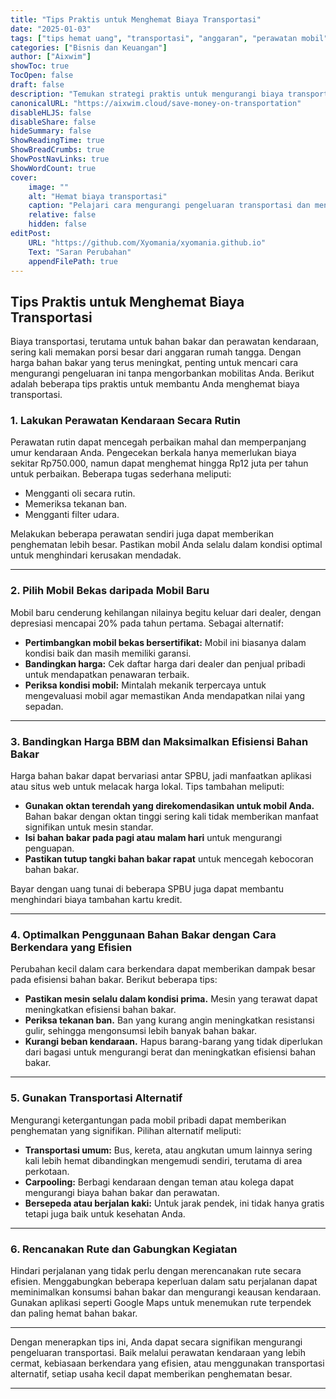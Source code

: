 ```yaml
---
title: "Tips Praktis untuk Menghemat Biaya Transportasi"
date: "2025-01-03"
tags: ["tips hemat uang", "transportasi", "anggaran", "perawatan mobil", "efisiensi bahan bakar"]
categories: ["Bisnis dan Keuangan"]
author: ["Aixwim"]
showToc: true
TocOpen: false
draft: false
description: "Temukan strategi praktis untuk mengurangi biaya transportasi dan meningkatkan anggaran rumah tangga Anda. Hemat bahan bakar, biaya perawatan, dan lainnya."
canonicalURL: "https://aixwim.cloud/save-money-on-transportation"
disableHLJS: false
disableShare: false
hideSummary: false
ShowReadingTime: true
ShowBreadCrumbs: true
ShowPostNavLinks: true
ShowWordCount: true
cover:
    image: ""
    alt: "Hemat biaya transportasi"
    caption: "Pelajari cara mengurangi pengeluaran transportasi dan menghemat uang secara efektif."
    relative: false
    hidden: false
editPost:
    URL: "https://github.com/Xyomania/xyomania.github.io"
    Text: "Saran Perubahan"
    appendFilePath: true
---
```


## Tips Praktis untuk Menghemat Biaya Transportasi

Biaya transportasi, terutama untuk bahan bakar dan perawatan kendaraan, sering kali memakan porsi besar dari anggaran rumah tangga. Dengan harga bahan bakar yang terus meningkat, penting untuk mencari cara mengurangi pengeluaran ini tanpa mengorbankan mobilitas Anda. Berikut adalah beberapa tips praktis untuk membantu Anda menghemat biaya transportasi.

### **1. Lakukan Perawatan Kendaraan Secara Rutin**

Perawatan rutin dapat mencegah perbaikan mahal dan memperpanjang umur kendaraan Anda. Pengecekan berkala hanya memerlukan biaya sekitar Rp750.000, namun dapat menghemat hingga Rp12 juta per tahun untuk perbaikan. Beberapa tugas sederhana meliputi:

- Mengganti oli secara rutin.
- Memeriksa tekanan ban.
- Mengganti filter udara.

Melakukan beberapa perawatan sendiri juga dapat memberikan penghematan lebih besar. Pastikan mobil Anda selalu dalam kondisi optimal untuk menghindari kerusakan mendadak.

---

### **2. Pilih Mobil Bekas daripada Mobil Baru**

Mobil baru cenderung kehilangan nilainya begitu keluar dari dealer, dengan depresiasi mencapai 20% pada tahun pertama. Sebagai alternatif:

- **Pertimbangkan mobil bekas bersertifikat:** Mobil ini biasanya dalam kondisi baik dan masih memiliki garansi.
- **Bandingkan harga:** Cek daftar harga dari dealer dan penjual pribadi untuk mendapatkan penawaran terbaik.
- **Periksa kondisi mobil:** Mintalah mekanik terpercaya untuk mengevaluasi mobil agar memastikan Anda mendapatkan nilai yang sepadan.

---

### **3. Bandingkan Harga BBM dan Maksimalkan Efisiensi Bahan Bakar**

Harga bahan bakar dapat bervariasi antar SPBU, jadi manfaatkan aplikasi atau situs web untuk melacak harga lokal. Tips tambahan meliputi:

- **Gunakan oktan terendah yang direkomendasikan untuk mobil Anda.** Bahan bakar dengan oktan tinggi sering kali tidak memberikan manfaat signifikan untuk mesin standar.
- **Isi bahan bakar pada pagi atau malam hari** untuk mengurangi penguapan.
- **Pastikan tutup tangki bahan bakar rapat** untuk mencegah kebocoran bahan bakar.

Bayar dengan uang tunai di beberapa SPBU juga dapat membantu menghindari biaya tambahan kartu kredit.

---

### **4. Optimalkan Penggunaan Bahan Bakar dengan Cara Berkendara yang Efisien**

Perubahan kecil dalam cara berkendara dapat memberikan dampak besar pada efisiensi bahan bakar. Berikut beberapa tips:

- **Pastikan mesin selalu dalam kondisi prima.** Mesin yang terawat dapat meningkatkan efisiensi bahan bakar.
- **Periksa tekanan ban.** Ban yang kurang angin meningkatkan resistansi gulir, sehingga mengonsumsi lebih banyak bahan bakar.
- **Kurangi beban kendaraan.** Hapus barang-barang yang tidak diperlukan dari bagasi untuk mengurangi berat dan meningkatkan efisiensi bahan bakar.

---

### **5. Gunakan Transportasi Alternatif**

Mengurangi ketergantungan pada mobil pribadi dapat memberikan penghematan yang signifikan. Pilihan alternatif meliputi:

- **Transportasi umum:** Bus, kereta, atau angkutan umum lainnya sering kali lebih hemat dibandingkan mengemudi sendiri, terutama di area perkotaan.
- **Carpooling:** Berbagi kendaraan dengan teman atau kolega dapat mengurangi biaya bahan bakar dan perawatan.
- **Bersepeda atau berjalan kaki:** Untuk jarak pendek, ini tidak hanya gratis tetapi juga baik untuk kesehatan Anda.

---

### **6. Rencanakan Rute dan Gabungkan Kegiatan**

Hindari perjalanan yang tidak perlu dengan merencanakan rute secara efisien. Menggabungkan beberapa keperluan dalam satu perjalanan dapat meminimalkan konsumsi bahan bakar dan mengurangi keausan kendaraan. Gunakan aplikasi seperti Google Maps untuk menemukan rute terpendek dan paling hemat bahan bakar.

---

Dengan menerapkan tips ini, Anda dapat secara signifikan mengurangi pengeluaran transportasi. Baik melalui perawatan kendaraan yang lebih cermat, kebiasaan berkendara yang efisien, atau menggunakan transportasi alternatif, setiap usaha kecil dapat memberikan penghematan besar.

---
